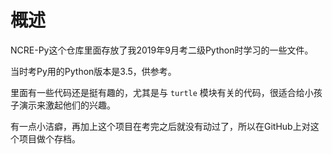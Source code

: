 # 概述

NCRE-Py这个仓库里面存放了我2019年9月考二级Python时学习的一些文件。

当时考Py用的Python版本是3.5，供参考。

里面有一些代码还是挺有趣的，尤其是与 `turtle` 模块有关的代码，很适合给小孩子演示来激起他们的兴趣。

有一点小洁癖，再加上这个项目在考完之后就没有动过了，所以在GitHub上对这个项目做个存档。

